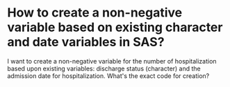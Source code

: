 
# How to create a non-negative variable based on existing character and date variables in SAS?

I want to create a non-negative variable for the number of hospitalization based upon existing variables: discharge status (character) and the admission date for hospitalization. What's the exact code for creation?

        